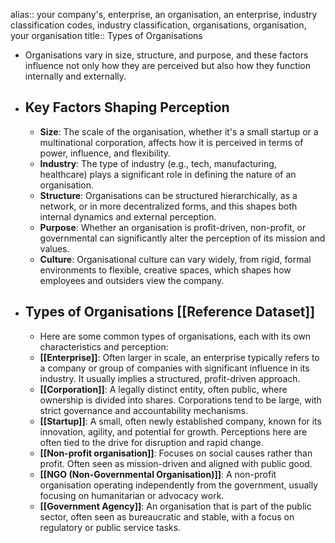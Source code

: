 alias:: your company's, enterprise, an organisation, an enterprise, industry classification codes, industry classification, organisations, organisation, your organisation
title:: Types of Organisations

- Organisations vary in size, structure, and purpose, and these factors influence not only how they are perceived but also how they function internally and externally.
- ## Key Factors Shaping Perception
	- **Size**: The scale of the organisation, whether it's a small startup or a multinational corporation, affects how it is perceived in terms of power, influence, and flexibility.
	- **Industry**: The type of industry (e.g., tech, manufacturing, healthcare) plays a significant role in defining the nature of an organisation.
	- **Structure**: Organisations can be structured hierarchically, as a network, or in more decentralized forms, and this shapes both internal dynamics and external perception.
	- **Purpose**: Whether an organisation is profit-driven, non-profit, or governmental can significantly alter the perception of its mission and values.
	- **Culture**: Organisational culture can vary widely, from rigid, formal environments to flexible, creative spaces, which shapes how employees and outsiders view the company.
- ## Types of Organisations [[Reference Dataset]]
	- Here are some common types of organisations, each with its own characteristics and perception:
	- **[[Enterprise]]**: Often larger in scale, an enterprise typically refers to a company or group of companies with significant influence in its industry. It usually implies a structured, profit-driven approach.
	- **[[Corporation]]**: A legally distinct entity, often public, where ownership is divided into shares. Corporations tend to be large, with strict governance and accountability mechanisms.
	- **[[Startup]]**: A small, often newly established company, known for its innovation, agility, and potential for growth. Perceptions here are often tied to the drive for disruption and rapid change.
	- **[[Non-profit organisation]]**: Focuses on social causes rather than profit. Often seen as mission-driven and aligned with public good.
	- **[[NGO (Non-Governmental Organisation)]]**: A non-profit organisation operating independently from the government, usually focusing on humanitarian or advocacy work.
	- **[[Government Agency]]**: An organisation that is part of the public sector, often seen as bureaucratic and stable, with a focus on regulatory or public service tasks.